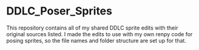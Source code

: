 # DDLC_Poser_Sprites

This repository contains all of my shared DDLC sprite edits with  their original sources listed. I made the edits to use with my own renpy code for posing sprites, so the file names and folder structure are set up for that.